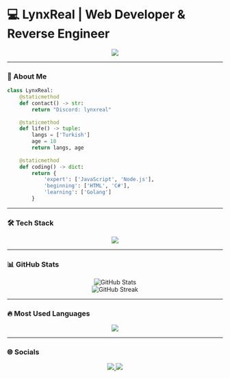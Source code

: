 # 💻 LynxReal | Web Developer & Reverse Engineer

<p align="center">
  <a href="https://discord.com/users/978347894706950215">
    <img src="https://lanyard.cnrad.dev/api/978347894706950215?borderRadius=30px"/>
  </a>
</p>

---

### 🚀 About Me
```python
class LynxReal:
    @staticmethod
    def contact() -> str:
        return "Discord: lynxreal"
    
    @staticmethod
    def life() -> tuple:
        langs = ['Turkish']
        age = 18
        return langs, age
    
    @staticmethod
    def coding() -> dict:
        return {
            'expert': ['JavaScript', 'Node.js'],
            'beginning': ['HTML', 'C#'],
            'learning': ['Golang']
        }
```

---

### 🛠️ Tech Stack
<p align="center">
  <a href="https://skillicons.dev">
<img src="https://skillicons.dev/icons?i=vscode,html,css,js,mongodb,mysql,cs,nodejs" />
  </a>
</p>

---

### 📊 GitHub Stats
<p align="center">
  <img src="https://github-readme-stats.vercel.app/api?username=lynxreall&theme=tokyonight&show_icons=true&count_private=true" alt="GitHub Stats" />
  <br>
  <img src="https://github-readme-streak-stats.herokuapp.com/?user=lynxreall&theme=tokyonight" alt="GitHub Streak" />
</p>

---

### 🔥 Most Used Languages
<p align="center">
  <img src="https://github-readme-stats.vercel.app/api/top-langs/?username=lynxreall&layout=compact&theme=tokyonight" />
</p>

---

### 🌐 Socials
<p align="center">
  <a href="https://discord.com/users/978347894706950215">
    <img src="https://img.shields.io/badge/Discord-7289DA?style=for-the-badge&logo=discord&logoColor=white" />
  </a>
  <a href="https://github.com/lynxreall">
    <img src="https://img.shields.io/badge/GitHub-181717?style=for-the-badge&logo=github&logoColor=white" />
  </a>
</p>
